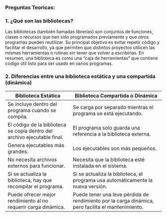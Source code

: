 ### Preguntas Teoricas:

### 1. ¿Qué son las bibliotecas?

Las bibliotecas (también llamadas librerías) son conjuntos de funciones, clases o recursos que han sido programados previamente y que otros programas pueden reutilizar. Su principal objetivo es evitar repetir código y facilitar el desarrollo, ya que permiten que distintos proyectos utilicen las mismas herramientas o rutinas sin tener que volver a escribirlas.
En resumen, una biblioteca es como una “caja de herramientas” que contiene código útil listo para ser usado en varios programas.

### 2. Diferencias entre una biblioteca estática y una compartida (dinámica)

| **Biblioteca Estática**                                                  | **Biblioteca Compartida o Dinámica**                                                               |
| ------------------------------------------------------------------------ | -------------------------------------------------------------------------------------------------- |
| Se incluye dentro del programa cuando se compila.                        | Se carga por separado mientras el programa se está ejecutando.                                     |
| El código de la biblioteca se copia dentro del archivo ejecutable final. | El programa solo guarda una referencia a la biblioteca externa.                                    |
| Genera ejecutables más grandes.                                          | Los ejecutables son más pequeños.                                                                  |
| No necesita archivos externos para funcionar.                            | Necesita que la biblioteca esté instalada en el sistema.                                           |
| Si se actualiza la biblioteca, hay que recompilar el programa.           | Si se actualiza la biblioteca, el programa usa automáticamente la nueva versión.                   |
| Puede ofrecer mejor rendimiento al no requerir carga dinámica.           | Puede tener una leve pérdida de rendimiento por la carga dinámica, pero facilita el mantenimiento. |
